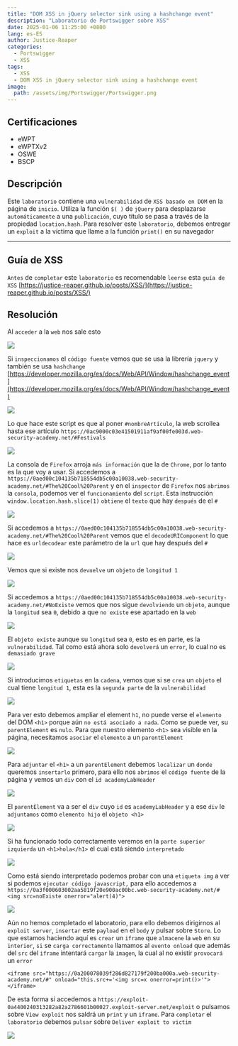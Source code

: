 ```yaml
---
title: "DOM XSS in jQuery selector sink using a hashchange event"
description: "Laboratorio de Portswigger sobre XSS"
date: 2025-01-06 11:25:00 +0800
lang: es-ES
author: Justice-Reaper
categories:
  - Portswigger
  - XSS
tags:
  - XSS
  - DOM XSS in jQuery selector sink using a hashchange event
image:
  path: /assets/img/Portswigger/Portswigger.png
---
```


## Certificaciones

- eWPT
- eWPTXv2
- OSWE
- BSCP
  
## Descripción

Este `laboratorio` contiene una `vulnerabilidad` de `XSS basado en DOM` en la página de `inicio`. Utiliza la función `$( )` de `jQuery` para desplazarse `automáticamente` a una `publicación`, cuyo título se pasa a través de la propiedad `location.hash`. Para resolver este `laboratorio`, debemos entregar un `exploit` a la víctima que llame a la función `print()` en su navegador

---

## Guía de XSS

`Antes` de `completar` este `laboratorio` es recomendable `leerse` esta `guía de XSS` [https://justice-reaper.github.io/posts/XSS/](https://justice-reaper.github.io/posts/XSS/)

## Resolución

Al `acceder` a la `web` nos sale esto

![](/assets/img/XSS-Lab-6/image_1.png)

Si `inspeccionamos` el `código fuente` vemos que se usa la librería `jquery` y también se usa `hashchange` [https://developer.mozilla.org/es/docs/Web/API/Window/hashchange_event](https://developer.mozilla.org/es/docs/Web/API/Window/hashchange_event)

![](/assets/img/XSS-Lab-6/image_2.png)

Lo que hace este script es que al poner `#nombreArtículo`, la web scrollea hasta ese artículo `https://0ac9000c03e41501911af9af00fe003d.web-security-academy.net/#Festivals`

![](/assets/img/XSS-Lab-6/image_3.png)

La consola de `Firefox` arroja `más información` que la de `Chrome`, por lo tanto es la que voy a usar. Si accedemos a `https://0aed00c104135b718554db5c00a10038.web-security-academy.net/#The%20Cool%20Parent` y en el `inspector` de `Firefox` nos `abrimos` la `consola`, podemos ver el `funcionamiento` del `script`. Esta instrucción `window.location.hash.slice(1)` `obtiene` el `texto` que hay `después` de el `#`

![](/assets/img/XSS-Lab-6/image_4.png)

Si accedemos a `https://0aed00c104135b718554db5c00a10038.web-security-academy.net/#The%20Cool%20Parent` vemos que el `decodeURIComponent` lo que hace es `urldecodear` este parámetro de la `url` que hay después del `#`

![](/assets/img/XSS-Lab-6/image_5.png)

Vemos que si existe nos `devuelve` un `objeto` de `longitud 1`

![](/assets/img/XSS-Lab-6/image_6.png)

Si accedemos a `https://0aed00c104135b718554db5c00a10038.web-security-academy.net/#NoExiste` vemos que nos sigue `devolviendo` un `objeto`, aunque la `longitud` sea `0`, debido a que `no existe` ese apartado en la `web`

![](/assets/img/XSS-Lab-6/image_7.png)

El `objeto existe` aunque su `longitud` sea `0`, esto es en parte, es la `vulnerabilidad`. Tal como está ahora solo `devolverá` un `error`, lo cual no es `demasiado grave`

![](/assets/img/XSS-Lab-6/image_8.png)

Si introducimos `etiquetas` en la `cadena`, vemos que si se `crea` un `objeto` el cual tiene `longitud 1`, esta es la `segunda parte` de la `vulnerabilidad`

![](/assets/img/XSS-Lab-6/image_9.png)

Para ver esto debemos ampliar el element `h1`, no puede verse el `elemento` del DOM `<h1>` porque aún `no está asociado a nada`. Como se puede ver, su `parentElement` es `nulo`. Para que nuestro elemento `<h1>` sea visible en la página, necesitamos `asociar` el `elemento` a un `parentElement`

![](/assets/img/XSS-Lab-6/image_10.png)

Para `adjuntar` el `<h1>` a un `parentElement` debemos `localizar` un `donde` queremos `insertarlo` primero, para ello nos `abrimos` el `código fuente` de la página y vemos un `div` con el `id academyLabHeader`

![](/assets/img/XSS-Lab-6/image_11.png)

El `parentElement` va a ser el `div` cuyo `id` es `academyLabHeader` y a ese `div` le `adjuntamos` como `elemento hijo` el `objeto <h1>`

![](/assets/img/XSS-Lab-6/image_12.png)

Si ha funcionado todo correctamente veremos en la `parte superior izquierda` un `<h1>hola</h1>` el cual está siendo `interpretado`

![](/assets/img/XSS-Lab-6/image_13.png)

Como está siendo interpretado podemos probar con una `etiqueta img` a ver si podemos `ejecutar código javascript,` para ello accedemos a `https://0a3f000603002aa5819f20e900ac00bc.web-security-academy.net/#<img src=noExiste onerror="alert(4)">`

![](/assets/img/XSS-Lab-6/image_14.png)

Aún no hemos completado el laboratorio, para ello debemos dirigirnos al `exploit server`, `insertar` este `payload` en el `body` y pulsar sobre `Store`. Lo que estamos haciendo aquí es `crear` un `iframe` que `almacene` la `web` en su `interior`, `si` se `carga correctamente` llamamos al `evento onload` que además del `src` del `iframe` intentará `cargar` la `imagen`, la cual al no existir `provocará` un `error` 

```
<iframe src="https://0a200078039f286d827179f200ba000a.web-security-academy.net/#" onload="this.src+='<img src=x onerror=print()>'"></iframe>
```

De esta forma si accedemos a `https://exploit-0a4400240313282a82a2786601b00027.exploit-server.net/exploit` o pulsamos sobre `View exploit` nos saldrá un `print` y un `iframe`. Para `completar` el `laboratorio` debemos `pulsar` sobre `Deliver exploit to victim`

![](/assets/img/XSS-Lab-6/image_15.png)

